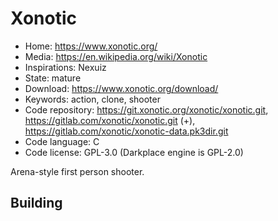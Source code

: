 # Xonotic

- Home: https://www.xonotic.org/
- Media: https://en.wikipedia.org/wiki/Xonotic
- Inspirations: Nexuiz
- State: mature
- Download: https://www.xonotic.org/download/
- Keywords: action, clone, shooter
- Code repository: https://git.xonotic.org/xonotic/xonotic.git, https://gitlab.com/xonotic/xonotic.git (+), https://gitlab.com/xonotic/xonotic-data.pk3dir.git
- Code language: C
- Code license: GPL-3.0 (Darkplace engine is GPL-2.0)

Arena-style first person shooter.

## Building
